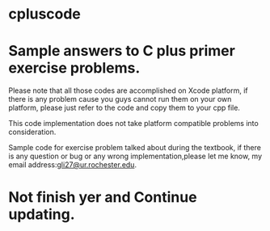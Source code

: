 # cpluscode
# Sample answers to C plus primer exercise problems.

Please note that all those codes are accomplished on Xcode platform, if there is any problem cause you guys cannot run them on your own platform, please just refer to the code and copy them to your cpp file. 

This code implementation does not take platform compatible problems into consideration.

Sample code for exercise problem talked about during the textbook, if there is any question or bug or any wrong implementation,please let me know, my email address:gli27@ur.rochester.edu.

# Not finish yer and Continue updating.
